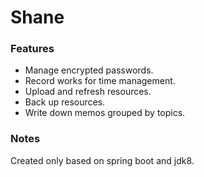 Shane
=====

### Features
- Manage encrypted passwords.
- Record works for time management.
- Upload and refresh resources.
- Back up resources.
- Write down memos grouped by topics.

### Notes
Created only based on spring boot and jdk8.